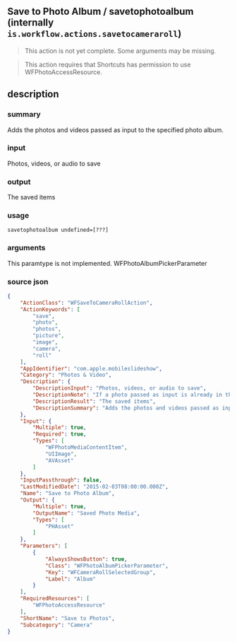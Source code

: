 
## Save to Photo Album / savetophotoalbum (internally `is.workflow.actions.savetocameraroll`)

> This action is not yet complete. Some arguments may be missing.


> This action requires that Shortcuts has permission to use WFPhotoAccessResource.


## description
### summary
Adds the photos and videos passed as input to the specified photo album.

### input
Photos, videos, or audio to save

### output
The saved items

### usage
`savetophotoalbum undefined=[???]`

### arguments
This paramtype is not implemented. WFPhotoAlbumPickerParameter

### source json

```json
{
	"ActionClass": "WFSaveToCameraRollAction",
	"ActionKeywords": [
		"save",
		"photo",
		"photos",
		"picture",
		"image",
		"camera",
		"roll"
	],
	"AppIdentifier": "com.apple.mobileslideshow",
	"Category": "Photos & Video",
	"Description": {
		"DescriptionInput": "Photos, videos, or audio to save",
		"DescriptionNote": "If a photo passed as input is already in the specified album, the photo will be duplicated.",
		"DescriptionResult": "The saved items",
		"DescriptionSummary": "Adds the photos and videos passed as input to the specified photo album."
	},
	"Input": {
		"Multiple": true,
		"Required": true,
		"Types": [
			"WFPhotoMediaContentItem",
			"UIImage",
			"AVAsset"
		]
	},
	"InputPassthrough": false,
	"LastModifiedDate": "2015-02-03T08:00:00.000Z",
	"Name": "Save to Photo Album",
	"Output": {
		"Multiple": true,
		"OutputName": "Saved Photo Media",
		"Types": [
			"PHAsset"
		]
	},
	"Parameters": [
		{
			"AlwaysShowsButton": true,
			"Class": "WFPhotoAlbumPickerParameter",
			"Key": "WFCameraRollSelectedGroup",
			"Label": "Album"
		}
	],
	"RequiredResources": [
		"WFPhotoAccessResource"
	],
	"ShortName": "Save to Photos",
	"Subcategory": "Camera"
}
```

